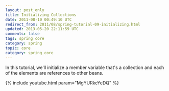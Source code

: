 ```yaml
---           
layout: post_only
title: Initializing Collections
date: 2011-08-10 00:49:10 UTC
redirect_from: 2011/08/spring-tutorial-09-initializing.html
updated: 2013-05-20 22:11:59 UTC
comments: false
tags: spring core
category: spring
topic: core
category: spring_core
---
```


In this tutorial, we'll initialize a member variable that's a collection and each of the elements are references to other beans.

{% include youtube.html param="MgYURkcYeDQ" %}
